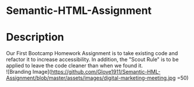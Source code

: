 # Semantic-HTML-Assignment
# Description
Our First Bootcamp Homework Assignment is to take existing code and refactor it to increase accessibility.
In addition, the "Scout Rule" is to be applied to leave the code cleaner than when we found it.  
![Branding Image](https://github.com/Glove1911/Semantic-HML-Assignment/blob/master/assets/images/digital-marketing-meeting.jpg =50)
